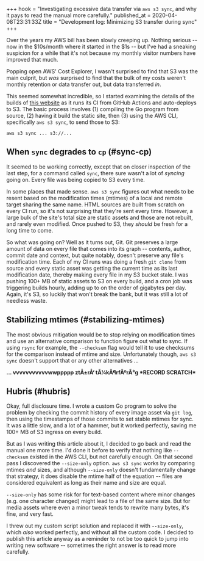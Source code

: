 +++
hook = "Investigating excessive data transfer via `aws s3 sync`, and why it pays to read the manual more carefully."
published_at = 2020-04-08T23:31:33Z
title = "Development log: Minimizing S3 transfer during sync"
+++

Over the years my AWS bill has been slowly creeping up. Nothing serious -- now in the $10s/month where it started in the $1s -- but I've had a sneaking suspicion for a while that it's not because my monthly visitor numbers have improved that much.

Popping open AWS' Cost Explorer, I wasn't surprised to find that S3 was the main culprit, but _was_ surprised to find that the bulk of my costs weren't monthly retention or data transfer out, but data transferred _in_.

This seemed somewhat incredible, so I started examining the details of the builds of [this website](https://github.com/brandur/sorg) as it runs its CI from GitHub Actions and auto-deploys to S3. The basic process involves (1) compiling the Go program from source, (2) having it build the static site, then (3) using the AWS CLI, specifically `aws s3 sync`, to send those to S3:

```
aws s3 sync ... s3://...
```

## When `sync` degrades to `cp` (#sync-cp)

It seemed to be working correctly, except that on closer inspection of the last step, for a command called `sync`, there sure wasn't a lot of _syncing_ going on. Every file was being copied to S3 every time.

In some places that made sense. `aws s3 sync` figures out what needs to be resent based on the modification times (mtimes) of a local and remote target sharing the same name. HTML sources are built from scratch on every CI run, so it's not surprising that they're sent every time. However, a large bulk of the site's total size are static assets and those are not rebuilt, and rarely even modified. Once pushed to S3, they _should_ be fresh for a long time to come.

So what was going on? Well as it turns out, Git. Git preserves a large amount of data on every file that comes into its graph -- contents, author, commit date and context, but quite notably, doesn't preserve any file's modification time. Each of my CI runs was doing a fresh `git clone` from source and every static asset was getting the current time as its last modification date, thereby making every file in my S3 bucket stale. I was pushing 100+ MB of static assets to S3 on every build, and a cron job was triggering builds hourly, adding up to on the order of gigabytes per day. Again, it's S3, so luckily that won't break the bank, but it was still a lot of needless waste.

## Stabilizing mtimes (#stabilizing-mtimes)

The most obvious mitigation would be to stop relying on modification times and use an alternative comparison to function figure out what to sync. If using `rsync` for example, the `--checksum` flag would tell it to use checksums for the comparison instead of mtime and size. Unfortunately though, `aws s3 sync` doesn't support that or any other alternatives ...


**... vvvvvvvvvvvwwppppp ztÅ±rÅ‘ tÃ¼kÃ¶rfÃºrÃ³g \*RECORD SCRATCH\***

## Hubris (#hubris)

Okay, full disclosure time. I wrote a custom Go program to solve the problem by checking the commit history of every image asset via `git log`, then using the timestamps of those commits to set stable mtimes for sync. It was a little slow, and a lot of a hammer, but it worked perfectly, saving me 100+ MB of S3 ingress on every build.

But as I was writing this article about it, I decided to go back and read the manual one more time. I'd done it before to verify that nothing like `--checksum` existed in the AWS CLI, but not carefully enough. On that second pass I discovered the `--size-only` option. `aws s3 sync` works by comparing mtimes _and_ sizes, and although `--size-only` doesn't fundamentally change that strategy, it does disable the mtime half of the equation -- files are considered equivalent as long as their name and size are equal.

`--size-only` has some risk for for text-based content where minor changes (e.g. one character changed) might lead to a file of the same size. But for media assets where even a minor tweak tends to rewrite many bytes, it's fine, and very fast.

I threw out my custom script solution and replaced it with `--size-only`, which _also_ worked perfectly, and without all the custom code. I decided to publish this article anyway as a reminder to not be too quick to jump into writing new software -- sometimes the right answer is to read more carefully.
